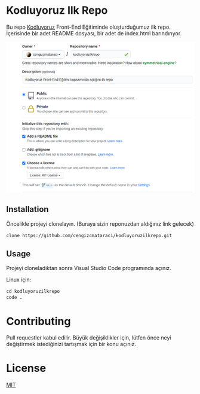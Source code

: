 # **Kodluyoruz Ilk Repo**


Bu repo [Kodluyoruz](https://kodluyoruz.org/tr/kodluyoruz/) Front-End Eğitiminde oluşturduğumuz ilk repo. İçerisinde bir adet README dosyası, bir adet de index.html barındırıyor.


![Proje Görseli](https://raw.githubusercontent.com/Kodluyoruz/taskforce/main/git/odev1/figures/github.png)



## **Installation**

Öncelikle projeyi clonelayın. (Buraya sizin reponuzdan aldığınız link gelecek)


```
clone https://github.com/cengizcmataraci/kodluyoruzilkrepo.git
 ```

## **Usage**

Projeyi cloneladıktan sonra Visual Studio Code programında açınız.

Linux için:


```linux
cd kodluyoruzilkrepo
code .
 ```

# **Contributing**


 Pull requestler kabul edilir. Büyük değişiklikler için, lütfen önce neyi değiştirmek istediğinizi tartışmak için bir konu açınız.

# **License**

[MIT](https://choosealicense.com/licenses/mit/)